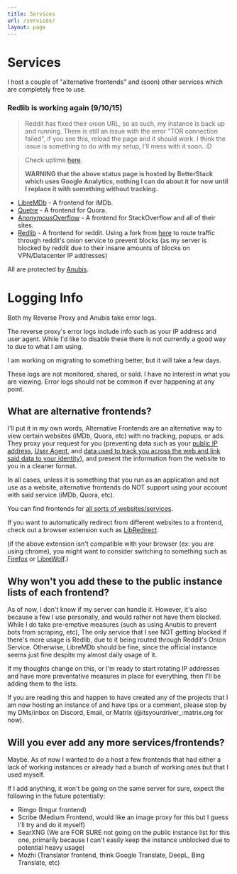 ```yaml
---
title: Services
url: /services/
layout: page
---
```


# Services

I host a couple of "alternative frontends" and (soon) other services which are completely free to use.

### Redlib is working again (9/10/15)
> Reddit has fixed their onion URL, so as such, my instance is back up and running.
> There is still an issue with the error "TOR connection failed", if you see this, reload the page and it should work. I think the issue is something to do with my setup, I'll mess with it soon. :D
>

> Check uptime [here](https://status.driver.fyi/). 
>
> **WARNING that the above status page is hosted by BetterStack which uses Google Analytics, nothing I can do about it for now until I replace it with something without tracking.**

- [LibreMDb](https://lmdb.driver.fyi) - A frontend for iMDb.
- [Quetre](https://quetre.driver.fyi) - A frontend for Quora.
- [AnonymousOverflow](https://ao.driver.fyi) - A frontend for StackOverflow and all of their sites.
- [Redlib](https://redlib.driver.fyi) - A frontend for reddit. Using a fork from [here](https://git.ptr.moe/baalajimaestro/redlib) to route traffic through reddit's onion service to prevent blocks (as my server is blocked by reddit due to their insane amounts of blocks on VPN/Datacenter IP addresses)


All are protected by [Anubis](https://anubis.techaro.lol/).

# Logging Info
Both my Reverse Proxy and Anubis take error logs.

The reverse proxy's error logs include info such as your IP address and user agent. While I'd like to disable these there is not currently a good way to due to what I am using.

I am working on migrating to something better, but it will take a few days.

These logs are not monitored, shared, or sold. I have no interest in what you are viewing. Error logs should not be common if ever happening at any point.


## What are alternative frontends?
I'll put it in my own words, Alternative Frontends are an alternative way to view certain websites (iMDb, Quora, etc) with no tracking, popups, or ads. They proxy your request for you (preventing data such as your [public IP address](https://en.wikipedia.org/wiki/Wikipedia:Get_my_IP_address), [User Agent](https://en.wikipedia.org/wiki/User-Agent_header), and [data used to track you across the web and link said data to your identity](https://en.wikipedia.org/wiki/Device_fingerprint)), and present the information from the website to you in a cleaner format.

In all cases, unless it is something that you run as an application and not use as a website, alternative frontends do NOT support using your account with said service (iMDb, Quora, etc).

You can find frontends for [all sorts of websites/services](https://github.com/digitalblossom/alternative-frontends).

If you want to automatically redirect from different websites to a frontend, check out a browser extension such as [LibRedirect](https://libredirect.github.io/).

(if the above extension isn't compatible with your browser (ex: you are using chrome), you might want to consider switching to something such as [Firefox](https://www.firefox.com/en-US/) or [LibreWolf](https://librewolf.net/).)

## Why won't you add these to the public instance lists of each frontend?
As of now, I don't know if my server can handle it. However, it's also because a few I use personally, and would rather not have them blocked. While I do take pre-emptive measures (such as using Anubis to prevent bots from scraping, etc), The only service that I see NOT getting blocked if there's more usage is Redlib, due to it being routed through Reddit's Onion Service. Otherwise, LibreMDb should be fine, since the official instance seems just fine despite my almost daily usage of it.

If my thoughts change on this, or I'm ready to start rotating IP addresses and have more preventative measures in place for everything, then I'll be adding them to the lists.

If you are reading this and happen to have created any of the projects that I am now hosting an instance of and have tips or a comment, please stop by my DMs/inbox on Discord, Email, or Matrix (@itsyourdriver_:matrix.org for now).

## Will you ever add any more services/frontends?
Maybe. As of now I wanted to do a host a few frontends that had either a lack of working instances or already had a bunch of working ones but that I used myself.

If I add anything, it won't be going on the same server for sure, expect the following in the future potentially:
- Rimgo (Imgur frontend)
- Scribe (Medium Frontend, would like an image proxy for this but I guess I'll try and do it myself)
- SearXNG (We are FOR SURE not going on the public instance list for this one, primarily because I can't easily keep the instance unblocked due to potential heavy usage)
- Mozhi (Translator frontend, think Google Translate, DeepL, Bing Translate, etc)
